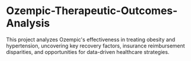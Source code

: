 # Ozempic-Therapeutic-Outcomes-Analysis
This project analyzes Ozempic's effectiveness in treating obesity and hypertension, uncovering key recovery factors, insurance reimbursement disparities, and opportunities for data-driven healthcare strategies.
